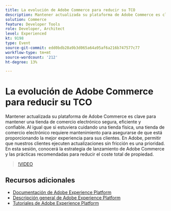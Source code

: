 ```yaml
---
title: La evolución de Adobe Commerce para reducir su TCO
description: Mantener actualizada su plataforma de Adobe Commerce es clave para mantener una tienda de comercio electrónico segura, eficiente y confiable. Al igual que si estuviera cuidando una tienda física, una tienda de comercio electrónico requiere mantenimiento para asegurarse de que está proporcionando la mejor experiencia para sus clientes.  En Adobe, permitir que nuestros clientes ejecuten actualizaciones sin fricción es una prioridad. En esta sesión, conocerá la estrategia de lanzamiento de Adobe Commerce y las prácticas recomendadas para reducir el coste total de propiedad.
solution: Commerce
feature: Developer Tools
role: Developer, Architect
level: Experienced
kt: 9198
type: Event
source-git-commit: edd0bdb28a9b3d065a64a95af6a216b747577c77
workflow-type: tm+mt
source-wordcount: '212'
ht-degree: 13%

---
```


# La evolución de Adobe Commerce para reducir su TCO

Mantener actualizada su plataforma de Adobe Commerce es clave para mantener una tienda de comercio electrónico segura, eficiente y confiable. Al igual que si estuviera cuidando una tienda física, una tienda de comercio electrónico requiere mantenimiento para asegurarse de que está proporcionando la mejor experiencia para sus clientes.  En Adobe, permitir que nuestros clientes ejecuten actualizaciones sin fricción es una prioridad. En esta sesión, conocerá la estrategia de lanzamiento de Adobe Commerce y las prácticas recomendadas para reducir el coste total de propiedad.

>[!VIDEO](https://video.tv.adobe.com/v/337765/?quality=12&learn=on&hidetitle=true)

## Recursos adicionales

- [Documentación de Adobe Experience Platform](https://experienceleague.adobe.com/docs/experience-platform.html)
- [Descripción general de Adobe Experience Platform](https://experienceleague.adobe.com/docs/experience-platform/landing/home.html?lang=es)
- [Tutoriales de Adobe Experience Platform](https://experienceleague.adobe.com/docs/platform-learn/tutorials/overview.html?lang=es)
